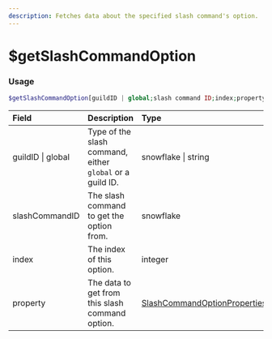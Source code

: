 ```yaml
---
description: Fetches data about the specified slash command's option.
---
```


# $getSlashCommandOption
### Usage
```php
$getSlashCommandOption[guildID | global;slash command ID;index;property]
```

| Field | Description | Type | Required 
| :---- | :---- | :---- | :----
| guildID \| global | Type of the slash command, either `global` or a guild ID. | snowflake \| string | yes
| slashCommandID | The slash command to get the option from. | snowflake | yes
| index | The index of this option. | integer | yes
| property | The data to get from this slash command option. | [SlashCommandOptionProperties](/src/typedefs/slashcommandoptionproperties.md) | yes